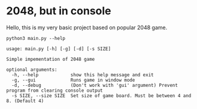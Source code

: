 # 2048, but in console

Hello, this is my very basic project based on popular 2048 game. 


`python3 main.py --help`
```  
usage: main.py [-h] [-g] [-d] [-s SIZE]

Simple impementation of 2048 game

optional arguments:
  -h, --help            show this help message and exit
  -g, --gui             Runs game in window mode
  -d, --debug           (Don't work with 'gui' argument) Prevent program from clearing console output
  -s SIZE, --size SIZE  Set size of game board. Must be between 4 and 8. (Default 4)
```